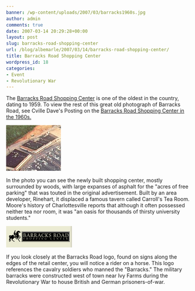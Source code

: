 ```yaml
---
banner: /wp-content/uploads/2007/03/barracks1960s.jpg
author: admin
comments: true
date: 2007-03-14 20:29:28+00:00
layout: post
slug: barracks-road-shopping-center
url: /blog/albemarle/2007/03/14/barracks-road-shopping-center/
title: Barracks Road Shopping Center
wordpress_id: 18
categories:
- Event
- Revolutionary War
---
```


The [Barracks Road Shopping Center](http://www.barracksroad.com/ourcommunity.php) is one of the oldest in the country, dating to 1959. To view the rest of this great old photograph of Barracks Road, see Cville Dave's Posting on the [Barracks Road Shopping Center in the 1960s.](http://cvilledave.blogspot.com/2007/01/barracks-road-shopping-center-early.html) 

![Barracks Road, circa 1960s](/wp-content/uploads/2007/03/barracks1960s.jpg)

In the photo you can see the newly built shopping center, mostly surrounded by woods, with large expanses of asphalt for the "acres of free parking" that was touted in the original advertisement. Built by an area developer, Rinehart, it displaced a famous tavern called Carroll's Tea Room. Moore's history of Charlottesville reports that although it often possessed neither tea nor room, it was "an oasis for thousands of thirsty university students." 

![Barracks Road Logo](/wp-content/uploads/2007/03/barrackslogo.jpg)

If you look closely at the Barracks Road logo, found on signs along the edges of the retail center, you will notice a rider on a horse. This logo references the cavalry soldiers who manned the "Barracks." The military barracks were constructed west of town near Ivy Farms during the Revolutionary War to house British and German prisoners-of-war.
